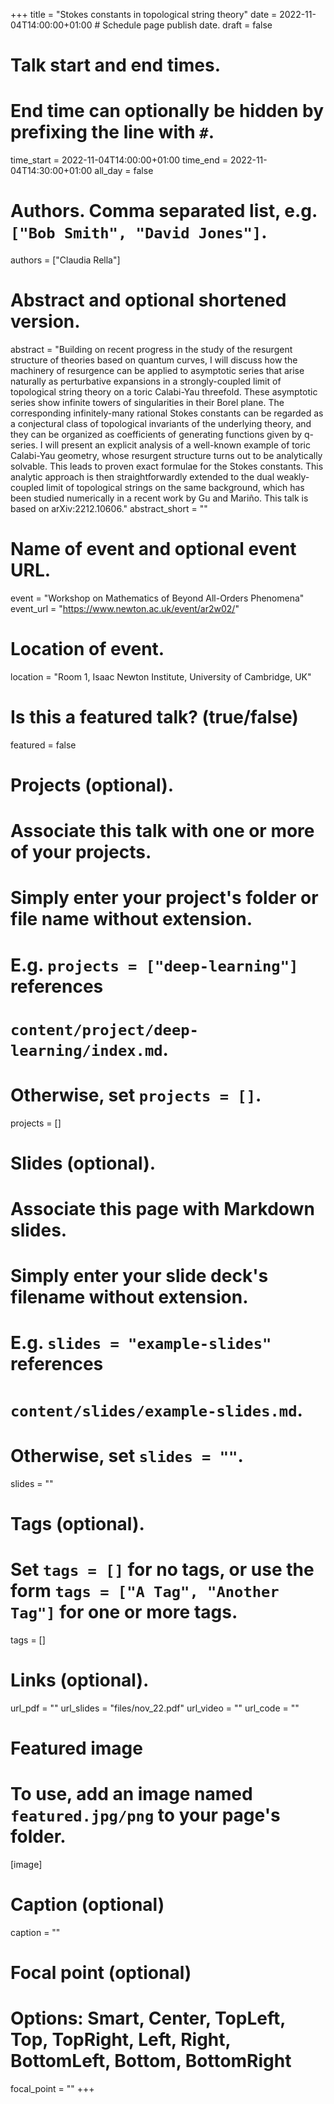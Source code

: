 +++
title = "Stokes constants in topological string theory"
date = 2022-11-04T14:00:00+01:00  # Schedule page publish date.
draft = false

# Talk start and end times.
#   End time can optionally be hidden by prefixing the line with `#`.
time_start = 2022-11-04T14:00:00+01:00
time_end = 2022-11-04T14:30:00+01:00
all_day = false

# Authors. Comma separated list, e.g. `["Bob Smith", "David Jones"]`.
authors = ["Claudia Rella"]

# Abstract and optional shortened version.
abstract = "Building on recent progress in the study of the resurgent structure of theories based on quantum curves, I will discuss how the machinery of resurgence can be applied to asymptotic series that arise naturally as perturbative expansions in a strongly-coupled limit of topological string theory on a toric Calabi-Yau threefold. These asymptotic series show infinite towers of singularities in their Borel plane. The corresponding infinitely-many rational Stokes constants can be regarded as a conjectural class of topological invariants of the underlying theory, and they can be organized as coefficients of generating functions given by q-series. I will present an explicit analysis of a well-known example of toric Calabi-Yau geometry, whose resurgent structure turns out to be analytically solvable. This leads to proven exact formulae for the Stokes constants. This analytic approach is then straightforwardly extended to the dual weakly-coupled limit of topological strings on the same background, which has been studied numerically in a recent work by Gu and Mariño. This talk is based on arXiv:2212.10606."
abstract_short = ""

# Name of event and optional event URL.
event = "Workshop on Mathematics of Beyond All-Orders Phenomena"
event_url = "https://www.newton.ac.uk/event/ar2w02/"

# Location of event.
location = "Room 1, Isaac Newton Institute, University of Cambridge, UK"

# Is this a featured talk? (true/false)
featured = false

# Projects (optional).
#   Associate this talk with one or more of your projects.
#   Simply enter your project's folder or file name without extension.
#   E.g. `projects = ["deep-learning"]` references 
#   `content/project/deep-learning/index.md`.
#   Otherwise, set `projects = []`.
projects = []

# Slides (optional).
#   Associate this page with Markdown slides.
#   Simply enter your slide deck's filename without extension.
#   E.g. `slides = "example-slides"` references 
#   `content/slides/example-slides.md`.
#   Otherwise, set `slides = ""`.
slides = ""

# Tags (optional).
#   Set `tags = []` for no tags, or use the form `tags = ["A Tag", "Another Tag"]` for one or more tags.
tags = []

# Links (optional).
url_pdf = ""
url_slides = "files/nov_22.pdf"
url_video = ""
url_code = ""

# Featured image
# To use, add an image named `featured.jpg/png` to your page's folder. 
[image]
  # Caption (optional)
  caption = ""

  # Focal point (optional)
  # Options: Smart, Center, TopLeft, Top, TopRight, Left, Right, BottomLeft, Bottom, BottomRight
  focal_point = ""
+++
